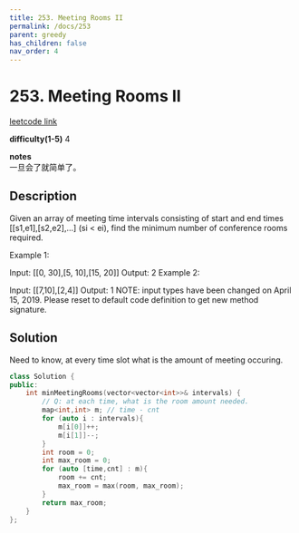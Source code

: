 ```yaml
---
title: 253. Meeting Rooms II
permalink: /docs/253
parent: greedy
has_children: false
nav_order: 4
---
```

# 253. Meeting Rooms II
[leetcode link](https://leetcode.com/problems/meeting-rooms-ii/)

**difficulty(1-5)** 
4

**notes**   
一旦会了就简单了。

## Description
Given an array of meeting time intervals consisting of start and end times [[s1,e1],[s2,e2],...] (si < ei), find the minimum number of conference rooms required.

Example 1:

Input: [[0, 30],[5, 10],[15, 20]]
Output: 2
Example 2:

Input: [[7,10],[2,4]]
Output: 1
NOTE: input types have been changed on April 15, 2019. Please reset to default code definition to get new method signature.

## Solution
Need to know, at every time slot what is the amount of meeting occuring.

```c++
class Solution {
public:
    int minMeetingRooms(vector<vector<int>>& intervals) {
        // Q: at each time, what is the room amount needed. 
        map<int,int> m; // time - cnt
        for (auto i : intervals){
            m[i[0]]++;
            m[i[1]]--;
        }
        int room = 0;
        int max_room = 0;
        for (auto [time,cnt] : m){
            room += cnt;
            max_room = max(room, max_room);
        }
        return max_room;
    }
};
```
<!-- 
Default label
{: .label }

Blue label
{: .label .label-blue }

Stable
{: .label .label-green }

New release
{: .label .label-purple }

Coming soon
{: .label .label-yellow }

Deprecated
{: .label .label-red } -->
